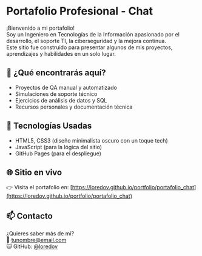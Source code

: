 # Portafolio Profesional - Chat

¡Bienvenido a mi portafolio!  
Soy un Ingeniero en Tecnologías de la Información apasionado por el desarrollo, el soporte TI, la ciberseguridad y la mejora continua.  
Este sitio fue construido para presentar algunos de mis proyectos, aprendizajes y habilidades en un solo lugar.

## 🚀 ¿Qué encontrarás aquí?

- Proyectos de QA manual y automatizado
- Simulaciones de soporte técnico
- Ejercicios de análisis de datos y SQL
- Recursos personales y documentación técnica

## 🔧 Tecnologías Usadas

- HTML5, CSS3 (diseño minimalista oscuro con un toque tech)
- JavaScript (para la lógica del sitio)
- GitHub Pages (para el despliegue)

## 🌐 Sitio en vivo

👉 Visita el portafolio en: [https://loredov.github.io/portfolio/portafolio_chat](https://loredov.github.io/portfolio/portafolio_chat)

## 📫 Contacto

¿Quieres saber más de mí?  
📧 tunombre@email.com  
🐱 GitHub: [@loredov](https://github.com/loredov)
